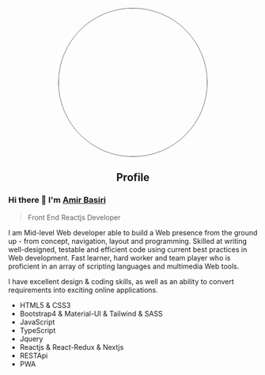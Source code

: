 <p align="center">
 <img width="300px" src="https://www.truegossiper.com/wp-content/uploads/2019/10/1-7.jpg" style="border:1px solid #666 ; border-radius : 50%" align="center" alt="" />
 <h2 align="center">Profile</h2>
</p>

### Hi there 👋 I'm [Amir Basiri](https://github.com/amirbasiri2000)
> Front End Reactjs Developer 


<!-- <img src="https://komarev.com/ghpvc/?username=anandmainali" alt="anandmainali" /> -->

<div>
 <p>
I am Mid-level Web developer able to build a Web presence from the ground up - from concept, navigation, layout and programming. Skilled at writing well-designed, testable and efficient code using current best practices in Web development. Fast learner, hard worker and team player who is proficient in an array of scripting languages and multimedia Web tools.

I have excellent design & coding skills, as well as an ability to convert requirements into exciting online applications.
</p>
 
 
 <ul>
  <li> HTML5 & CSS3</li>
  <li>Bootstrap4 & Material-UI & Tailwind & SASS</li>
  <li>JavaScript </li>
  <li>TypeScript</li>
  <li>Jquery</li>
  <li>Reactjs & React-Redux & Nextjs</li>
  <li>RESTApi</li>
  <li>PWA</li>
 </ul>
 
</div>


